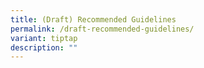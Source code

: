 ```yaml
---
title: (Draft) Recommended Guidelines
permalink: /draft-recommended-guidelines/
variant: tiptap
description: ""
---
```


